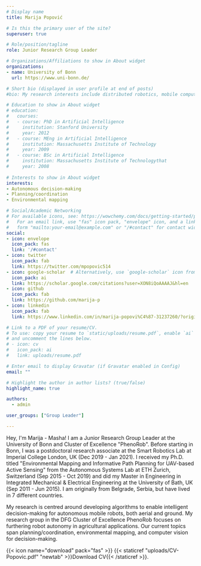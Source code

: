 ```yaml
---
# Display name
title: Marija Popović

# Is this the primary user of the site?
superuser: true

# Role/position/tagline
role: Junior Research Group Leader

# Organizations/Affiliations to show in About widget
organizations:
- name: University of Bonn
  url: https://www.uni-bonn.de/

# Short bio (displayed in user profile at end of posts)
#bio: My research interests include distributed robotics, mobile computing and programmable matter.

# Education to show in About widget
# education:
#   courses:
#   - course: PhD in Artificial Intelligence
#     institution: Stanford University
#     year: 2012
#   - course: MEng in Artificial Intelligence
#     institution: Massachusetts Institute of Technology
#     year: 2009
#   - course: BSc in Artificial Intelligence
#     institution: Massachusetts Institute of Technologythat
#     year: 2008
    
# Interests to show in About widget
interests:
- Autonomous decision-making
- Planning/coordination
- Environmental mapping

# Social/Academic Networking
# For available icons, see: https://wowchemy.com/docs/getting-started/page-builder/#icons
#   For an email link, use "fas" icon pack, "envelope" icon, and a link in the
#   form "mailto:your-email@example.com" or "/#contact" for contact widget.
social:
- icon: envelope
  icon_pack: fas
  link: '/#contact'
- icon: twitter
  icon_pack: fab
  link: https://twitter.com/mpopovic514
- icon: google-scholar  # Alternatively, use `google-scholar` icon from `ai` icon pack
  icon_pack: ai
  link: https://scholar.google.com/citations?user=XON8iQoAAAAJ&hl=en
- icon: github
  icon_pack: fab
  link: https://github.com/marija-p
- icon: linkedin
  icon_pack: fab
  link: https://www.linkedin.com/in/marija-popovi%C4%87-31237260/?originalSubdomain=de

# Link to a PDF of your resume/CV.
# To use: copy your resume to `static/uploads/resume.pdf`, enable `ai` icons in `params.toml`, 
# and uncomment the lines below.
# - icon: cv
#   icon_pack: ai
#   link: uploads/resume.pdf

# Enter email to display Gravatar (if Gravatar enabled in Config)
email: ""

# Highlight the author in author lists? (true/false)
highlight_name: true

authors:
  - admin

user_groups: ["Group Leader"] 

---
```


Hey, I'm Marija - Masha! I am a Junior Research Group Leader at the University of Bonn and Cluster of Excellence "PhenoRob". Before starting in Bonn, I was a postdoctoral research associate at the Smart Robotics Lab at Imperial College London, UK (Dec 2019 - Jan 2021). I received my Ph.D. titled "Environmental Mapping and Informative Path Planning for UAV-based Active Sensing" from the Autonomous Systems Lab at ETH Zurich, Switzerland (Sep 2015 - Oct 2019) and did my Master in Engineering in Integrated Mechanical & Electrical Engineering at the University of Bath, UK (Sep 2011 - Jun 2015). I am originally from Belgrade, Serbia, but have lived in 7 different countries.

My research is centred around developing algorithms to enable intelligent decision-making for autonomous mobile robots, both aerial and ground. My research group in the DFG Cluster of Excellence PhenoRob focuses on furthering robot autonomy in agricultural applications. Our current topics span planning/coordination, environmental mapping, and computer vision for decision-making.

{{< icon name="download" pack="fas" >}} {{< staticref "uploads/CV-Popovic.pdf" "newtab" >}}Download CV{{< /staticref >}}.
